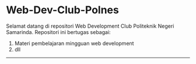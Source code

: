 # Web-Dev-Club-Polnes
Selamat datang di repositori Web Development Club Politeknik Negeri Samarinda. Repositori ini bertugas sebagai:
1. Materi pembelajaran mingguan web development
2. dll
---

